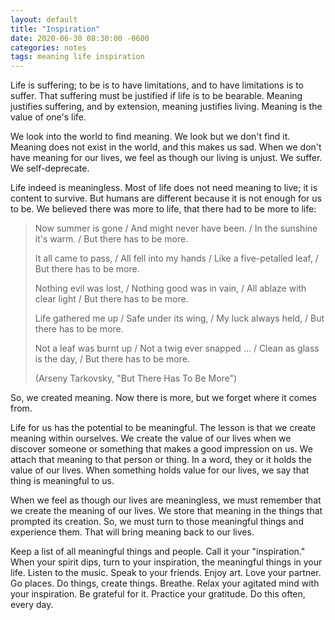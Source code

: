 ```yaml
---
layout: default
title: "Inspiration"
date: 2020-06-30 08:30:00 -0600
categories: notes
tags: meaning life inspiration
---
```




Life is suffering; to be is to have limitations, and to have limitations is to suffer. That suffering must be justified if life is to be bearable. Meaning justifies suffering, and by extension, meaning justifies living. Meaning is the value of one's life.

We look into the world to find meaning. We look but we don't find it. Meaning does not exist in the world, and this makes us sad. When we don't have meaning for our lives, we feel as though our living is unjust. We suffer. We self-deprecate.

Life indeed is meaningless. Most of life does not need meaning to live; it is content to survive. But humans are different because it is not enough for us to be. We believed there was more to life, that there had to be more to life:

> Now summer is gone / And might never have been. / In the sunshine it's warm. / But there has to be more. 
>
> It all came to pass, / All fell into my hands / Like a five-petalled leaf, / But there has to be more. 
>
> Nothing evil was lost, / Nothing good was in vain, / All ablaze with clear light / But there has to be more. 
>
> Life gathered me up / Safe under its wing, / My luck always held, / But there has to be more. 
>
> Not a leaf was burnt up / Not a twig ever snapped ... / Clean as glass is the day, / But there has to be more. 
>
> (Arseny Tarkovsky, "But There Has To Be More")

So, we created meaning. Now there is more, but we forget where it comes from.

Life for us has the potential to be meaningful. The lesson is that we create meaning within ourselves. We create the value of our lives when we discover someone or something that makes a good impression on us. We attach that meaning to that person or thing. In a word, they or it holds the value of our lives. When something holds value for our lives, we say that thing is meaningful to us.

When we feel as though our lives are meaningless, we must remember that we create the meaning of our lives. We store that meaning in the things that prompted its creation. So, we must turn to those meaningful things and experience them. That will bring meaning back to our lives.

Keep a list of all meaningful things and people. Call it your "inspiration." When your spirit dips, turn to your inspiration, the meaningful things in your life. Listen to the music. Speak to your friends. Enjoy art. Love your partner. Go places. Do things, create things. Breathe. Relax your agitated mind with your inspiration. Be grateful for it. Practice your gratitude. Do this often, every day.
